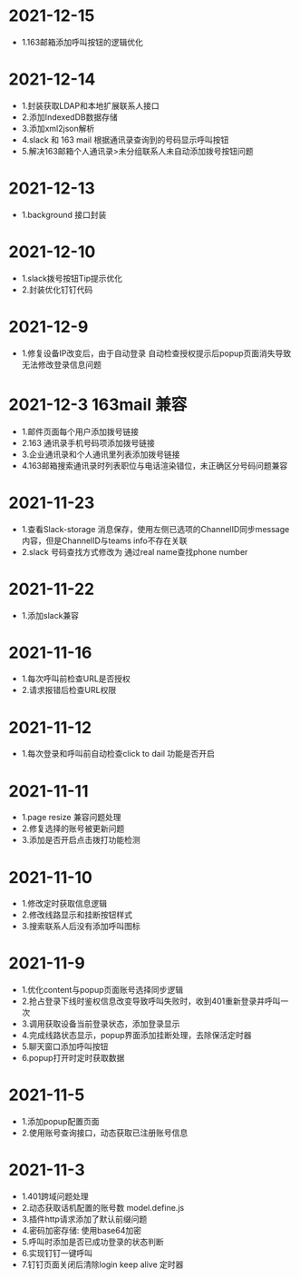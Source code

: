 # 2021-12-15

- 1.163邮箱添加呼叫按钮的逻辑优化

# 2021-12-14

- 1.封装获取LDAP和本地扩展联系人接口
- 2.添加IndexedDB数据存储
- 3.添加xml2json解析
- 4.slack 和 163 mail 根据通讯录查询到的号码显示呼叫按钮
- 5.解决163邮箱个人通讯录>未分组联系人未自动添加拨号按钮问题

# 2021-12-13

- 1.background 接口封装

# 2021-12-10

- 1.slack拨号按钮Tip提示优化
- 2.封装优化钉钉代码

# 2021-12-9

- 1.修复设备IP改变后，由于自动登录 自动检查授权提示后popup页面消失导致无法修改登录信息问题

# 2021-12-3 163mail 兼容

- 1.邮件页面每个用户添加拨号链接
- 2.163 通讯录手机号码项添加拨号链接
- 3.企业通讯录和个人通讯里列表添加拨号链接
- 4.163邮箱搜索通讯录时列表职位与电话渲染错位，未正确区分号码问题兼容

# 2021-11-23

- 1.查看Slack-storage 消息保存，使用左侧已选项的ChannelID同步message内容，但是ChannelID与teams info不存在关联
- 2.slack 号码查找方式修改为 通过real name查找phone number

# 2021-11-22

- 1.添加slack兼容

# 2021-11-16

- 1.每次呼叫前检查URL是否授权
- 2.请求报错后检查URL权限

# 2021-11-12

- 1.每次登录和呼叫前自动检查click to dail 功能是否开启

# 2021-11-11

- 1.page resize 兼容问题处理
- 2.修复选择的账号被更新问题
- 3.添加是否开启点击拨打功能检测

# 2021-11-10

- 1.修改定时获取信息逻辑
- 2.修改线路显示和挂断按钮样式
- 3.搜索联系人后没有添加呼叫图标

# 2021-11-9

- 1.优化content与popup页面账号选择同步逻辑  
- 2.抢占登录下线时鉴权信息改变导致呼叫失败时，收到401重新登录并呼叫一次  
- 3.调用获取设备当前登录状态，添加登录显示  
- 4.完成线路状态显示，popup界面添加挂断处理，去除保活定时器
- 5.聊天窗口添加呼叫按钮
- 6.popup打开时定时获取数据

# 2021-11-5

- 1.添加popup配置页面
- 2.使用账号查询接口，动态获取已注册账号信息

# 2021-11-3

- 1.401跨域问题处理
- 2.动态获取话机配置的账号数 model.define.js 
- 3.插件http请求添加了默认前缀问题  
- 4.密码加密存储: 使用base64加密  
- 5.呼叫时添加是否已成功登录的状态判断 
- 6.实现钉钉一键呼叫
- 7.钉钉页面关闭后清除login keep alive 定时器
